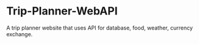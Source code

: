 # Trip-Planner-WebAPI
A trip planner website that uses API for database, food, weather, currency exchange.
